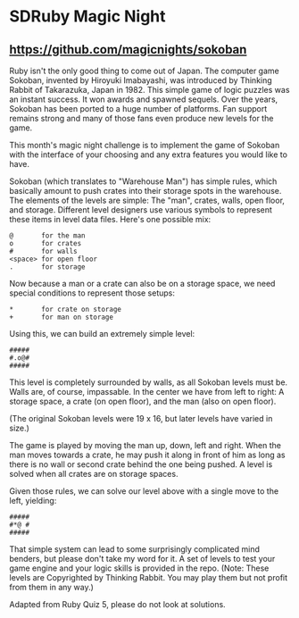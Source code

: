 # SDRuby Magic Night

## https://github.com/magicnights/sokoban

Ruby isn't the only good thing to come out of Japan. The computer game Sokoban,
invented by Hiroyuki Imabayashi, was introduced by Thinking Rabbit of
Takarazuka, Japan in 1982. This simple game of logic puzzles was an instant
success. It won awards and spawned sequels. Over the years, Sokoban has been
ported to a huge number of platforms. Fan support remains strong and many of
those fans even produce new levels for the game.

This month's magic night challenge is to implement the game of Sokoban with the
interface of your choosing and any extra features you would like to have.

Sokoban (which translates to "Warehouse Man") has simple rules, which basically
amount to push crates into their storage spots in the warehouse. The elements of
the levels are simple: The "man", crates, walls, open floor, and storage.
Different level designers use various symbols to represent these items in level
data files. Here's one possible mix:

```
@       for the man
o       for crates
#       for walls
<space> for open floor
.       for storage
```

Now because a man or a crate can also be on a storage space, we need special
conditions to represent those setups:

```
*       for crate on storage
+       for man on storage
```

Using this, we can build an extremely simple level:

```
#####
#.o@#
#####
```

This level is completely surrounded by walls, as all Sokoban levels must be.
Walls are, of course, impassable. In the center we have from left to right: A
storage space, a crate (on open floor), and the man (also on open floor).

(The original Sokoban levels were 19 x 16, but later levels have varied in
size.)

The game is played by moving the man up, down, left and right. When the man
moves towards a crate, he may push it along in front of him as long as there is
no wall or second crate behind the one being pushed. A level is solved when all
crates are on storage spaces.

Given those rules, we can solve our level above with a single move to the left,
yielding:

```
#####
#*@ #
#####
```

That simple system can lead to some surprisingly complicated mind benders, but
please don't take my word for it. A set of levels to test your game engine and
your logic skills is provided in the repo. (Note: These levels are Copyrighted
by Thinking Rabbit. You may play them but not profit from them in any way.)


Adapted from Ruby Quiz 5, please do not look at solutions.
